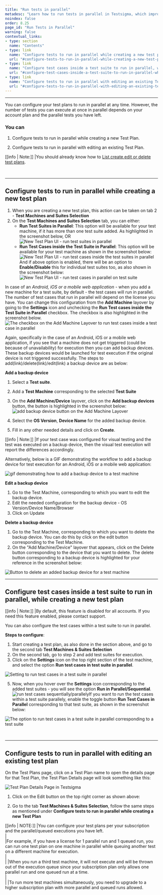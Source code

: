 ```yaml
---
title: "Run tests in parallel"
metadesc: "Learn how to run tests in parallel in Testsigma, which improves your testing efficiency. Running tests in parallel speeds up test execution and saves time."
noindex: false
order: 8.25
page_id: "Run Tests in Parallel"
warning: false
contextual_links:
- type: section
  name: "Contents" 
- type: link
  name: "Configure tests to run in parallel while creating a new test plan"
  url: "#configure-tests-to-run-in-parallel-while-creating-a-new-test-plan"
- type: link
  name: "Configure test cases inside a test suite to run in parallel, while creating a new Test Plan"
  url: "#configure-test-cases-inside-a-test-suite-to-run-in-parallel-while-creating-a-new-test-plan"
- type: link
  name: "Configure tests to run in parallel with editing an existing Test Plan"
  url: "#configure-tests-to-run-in-parallel-with-editing-an-existing-test-plan"
---
```


---

You can configure your test plans to run in parallel at any time. However, the number of tests you can execute at once in parallel depends on your account plan and the parallel tests you have left.

### You can

1. Configure tests to run in parallel while creating a new Test Plan.

2. Configure tests to run in parallel with editing an existing Test Plan.

[[info | Note:]]
|You should already know how to [List,create,edit or delete test plans](https://testsigma.com/docs/test-management/test-plans/overview/).

&emsp;

---

## **Configure tests to run in parallel while creating a new test plan**

1. When you are creating a new test plan, this action can be taken on tab 2 - **Test Machines and Suites Selection**
2. On the **Test Machines and Suites Selection** tab, you can either:
   - **Run Test Suites in Parallel**: This option will be available for your test machine, if it has more than one test suite added. As highlighted in the screenshot below, OR![New Test Plan UI - run test suites in parallel ](https://s3.amazonaws.com/static-docs.testsigma.com/new_images/test-management/test-plans/run-tests-in-parallel/new-test-plan-ui-run-test-suites-in-parallel.png)
   - **Run Test Cases inside the Test Suite in Parallel**: This option will be available for your test machine as shown in the screenshot below:![New Test Plan UI - run test cases inside the test suites in parallel](https://s3.amazonaws.com/static-docs.testsigma.com/new_images/test-management/test-plans/run-tests-in-parallel/new-test-plan-ui-run-test-cases-inside-the-test-suites-in-parallel.png)
   <br>And if above option is enabled, there will be an option to **Enable/Disable** this for individual test suites too, as also shown in the screenshot below:![New Test Plan UI - run test cases in parallel on test suite](https://s3.amazonaws.com/static-docs.testsigma.com/new_images/test-management/test-plans/run-tests-in-parallel/new-test-plan-ui-run-test-cases-in-parallel-on-test-suite.png)

In case of an *Android, iOS or a mobile web application* - when you add a new machine for a test suite, by default - the test cases will run in parallel. The number of test cases that run in parallel will depend on the license you have. You can change this configuration from the **Add Machine** layover by going to the **Settings** icon and unchecking the **Run Test cases inside the Test Suite in Parallel** checkbox. The checkbox is also highlighted in the screenshot below.![The checkbox on the Add Machine Layover to run test cases inside a test case in parallel](https://s3.amazonaws.com/static-docs.testsigma.com/new_images/test-management/test-plans/run-tests-in-parallel/add-test-machine-checkbox-run-test-cases-inside-the-test-suite-in-parallel.png)

Again, specifically in the case of an Android, iOS or a mobile web application, if you see that a machine does not get triggered (could be because of unavailability) for execution then you can add backup devices. These backup devices would be launched for test execution if the original device is not triggered successfully. The steps to add(link)/delete(link)/edit(link) a backup device are as below:

**Add a backup device**

1. Select a **Test suite**.
2. Add a **Test Machine** corresponding to the selected **Test Suite**
3. On the **Add Machine/Device** layover, click on the **Add backup devices** button, the button is highlighted in the screenshot below:![add backup device button on the Add Machine Layover](https://s3.amazonaws.com/static-docs.testsigma.com/new_images/test-management/test-plans/run-tests-in-parallel/add-test-machine-add-backup-device-button.png)

4. Select the **OS Version**, **Device Name** for the added backup device.
5. Fill in any other needed details and click on **Create**.

[[info | Note:]]
|If your test case was configured for visual testing and the test was executed on a backup device, then the visual test execution will report the differences accordingly.

Alternatively, below is a GIF demonstrating the workflow to add a backup device for test execution for an Android, iOS or a mobile web application:

![gif demonstrating how to add a backup device to a test machine](https://s3.amazonaws.com/static-docs.testsigma.com/new_images/test-management/test-plans/run-tests-in-parallel/add-test-machine-add-back-up-device-gif.gif)

**Edit a backup device**

1. Go to the Test Machine, corresponding to which you want to edit the backup device.
2. Edit the needed configuration for the backup device - OS Version/Device Name/Browser
3. Click on Update

**Delete a backup device**

1. Go to the Test Machine, corresponding to which you want to delete the backup device. You can do this by click on the edit button corresponding to the Test Machine.
2. On the "Add Machine/Device" layover that appears, click on the Delete button corresponding to the device that you want to delete. The delete button corresponding to a backup device is highlighted for your reference in the screenshot below:

![Button to delete an added backup device for a test machine](https://s3.amazonaws.com/static-docs.testsigma.com/new_images/test-management/test-plans/run-tests-in-parallel/add-test-machine-delete-backup-device-button.png)

---
## **Configure test cases inside a test suite to run in parallel, while creating a new test plan**

[[info | Note:]]
|By default, this feature is disabled for all accounts. If you need this feature enabled, please contact support.

You can also configure the test cases within a test suite to run in parallel.

**Steps to configure**:

1. Start creating a test plan, as also done in the section above, and go to the second tab **Test Machines & Suites Selection**
2. On the second tab, go to step 2 and add test suites for execution.
3. Click on the **Settings** icon on the top right section of the test machine, and select the option **Run test cases in test suite in parallel**.

![Setting to run test cases in a test suite in parallel](https://s3.amazonaws.com/static-docs.testsigma.com/new_images/test-management/test-plans/run-tests-in-parallel/run_testsuites_in_parallel.png)


5. Now, when you hover over the **Settings** icon corresponding to the added test suites - you will see the option **Run in Parallel/Sequential**. ![run test cases sequentially/parallely](https://s3.amazonaws.com/static-docs.testsigma.com/new_images/test-management/test-plans/run-tests-in-parallel/run_in_parallel_or_sequential.png)If you want to run the test cases within a test suite parallely, enable the toggle button **Run Test Cases in Parallel** corresponding to that test suite, as shown in the screenshot below:

![The option to run test cases in a test suite in parallel corresponding to a test suite](https://s3.amazonaws.com/static-docs.testsigma.com/new_images/test-management/test-plans/run-tests-in-parallel/run_test_cases_in_parallel.png)

&emsp;

---
## **Configure tests to run in parallel with editing an existing test plan**
On the Test Plans page, click on a Test Plan name to open the details page for that Test Plan, the Test Plan Details page will look something like this:

![Test Plan Details Page in Testsigma](https://docs.testsigma.com/images/run-tests-in-parallel/test-plan-details-page-testsigma.png)

1. Click on the Edit button on the top right corner as shown above:

2. Go to the tab **Test Machines & Suites Selection**, follow the same steps as mentioned under **Configure tests to run in parallel while creating a new Test Plan**

[[info | NOTE:]]
|You can configure your test plans per your subscription and the parallel/queued executions you have left.<br>
|<br>
|For example, if you have a license for 1 parallel run and 1 queued run, you can run one test plan on one machine in parallel while queuing another test on a different machine for execution.<br>
|<br>
|
|When you run a third test machine, it will not execute and will be thrown out of the execution queue since your subscription plan only allows one parallel run and one queued run at a time.<br>
|<br>
|
|To run more test machines simultaneously, you need to upgrade to a higher subscription plan with more parallel and queued runs allowed.<br>
